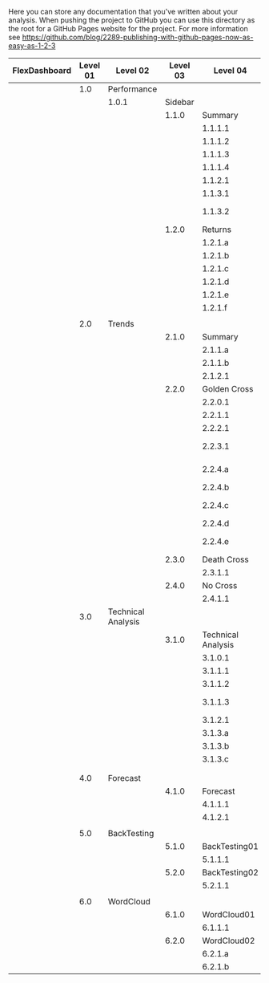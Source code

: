 Here you can store any documentation that you've written about your analysis.
When pushing the project to GitHub you can use this directory as the root for a
GitHub Pages website for the project. For more information see
https://github.com/blog/2289-publishing-with-github-pages-now-as-easy-as-1-2-3

| FlexDashboard | Level 01 | Level 02           |  Level 03 | Level 04           | Type   | Description           | Sub Description   |
|---------------|----------|--------------------|-----------|--------------------|------- |-----------------------|-------------------|
|               | 1.0      | Performance        |           |                    |        |                       |                   |
|               |          | 1.0.1              |  Sidebar  |                    | input  | Date Range            |                   |
|               |          |                    |  1.1.0    | Summary            |        |                       |                   |
|               |          |                    |           | 1.1.1.1            | vbox   | Calendar Days         |                   |
|               |          |                    |           | 1.1.1.2            | vbox   | ROI                   |                   |
|               |          |                    |           | 1.1.1.3            | vbox   | Annualized Return     |                   |
|               |          |                    |           | 1.1.1.4            | vbox   | Trade Days            |                   |
|               |          |                    |           | 1.1.2.1            | table  | Stock Price Table     |                   |
|               |          |                    |           | 1.1.3.1            |  viz   | Stock Price Chart     |                   |
|               |          |                    |           | 1.1.3.2            |  viz   | Performance Summary   |                   |
|               |          |                    |  1.2.0    | Returns            |        |                       |                   |
|               |          |                    |           | 1.2.1.a            |  viz   | Daily Returns         |                   |
|               |          |                    |           | 1.2.1.b            |  viz   | Weekly Returns        |                   |
|               |          |                    |           | 1.2.1.c            |  viz   | Monthly Returns       |                   |
|               |          |                    |           | 1.2.1.d            |  viz   | Quarterly Returns     |                   |
|               |          |                    |           | 1.2.1.e            |  viz   | Annual Returns        |                   |
|               |          |                    |           | 1.2.1.f            |  viz   | Future Returns        |                   |
|               |          |                    |           |                    |        |                       |                   |
|               | 2.0      | Trends             |           |                    |        |                       |                   |
|               |          |                    |  2.1.0    | Summary            |        |                       |                   |
|               |          |                    |           | 2.1.1.a            | table  | Trend Summary A       |                   |
|               |          |                    |           | 2.1.1.b            |  viz   | Trend Summary B       |                   |
|               |          |                    |           | 2.1.2.1            |  viz   | Trend Over Time       |                   |
|               |          |                    |  2.2.0    | Golden Cross       |        |                       |                   |
|               |          |                    |           | 2.2.0.1            | Sidebar| input                 | Date Range        |
|               |          |                    |           | 2.2.1.1            | table  | Drawdown              |                   |
|               |          |                    |           | 2.2.2.1            | table  | Annualized Return     |                   |
|               |          |                    |           | 2.2.3.1            |  viz   | Performance Summary   |                   |
|               |          |                    |           | 2.2.4.a            | table  | Golden Cross Returns  |                   |
|               |          |                    |           | 2.2.4.b            | table  | Stock Price Table     |                   |
|               |          |                    |           | 2.2.4.c            | table  | Performance Summary   |                   |
|               |          |                    |           | 2.2.4.d            | table  | Another Table         |                   |
|               |          |                    |           | 2.2.4.e            | table  | Stock Price Table444  |                   |
|               |          |                    |  2.3.0    | Death Cross        |        |                       |                   |
|               |          |                    |           | 2.3.1.1            |  xxx   |                       |                   |
|               |          |                    |  2.4.0    | No Cross           |        |                       |                   |
|               |          |                    |           | 2.4.1.1            |  xxx   |                       |                   |
|               | 3.0      | Technical Analysis |           |                    |        |                       |                   |
|               |          |                    |  3.1.0    | Technical Analysis |        |                       |                   |
|               |          |                    |           | 3.1.0.1            | Sidebar| input                 | Date Range        |
|               |          |                    |           | 3.1.1.1            |  vbox  | Gauge                 | test              |
|               |          |                    |           | 3.1.1.2            |  vbox  | Gauge                 | test              |
|               |          |                    |           | 3.1.1.3            |  vbox  | Gauge                 | Cumulative Return |
|               |          |                    |           | 3.1.2.1            | table  | Stock Price           |                   |
|               |          |                    |           | 3.1.3.a            |  viz   | Time-Series           |                   |
|               |          |                    |           | 3.1.3.b            |  viz   | Time-Series           |                   |
|               |          |                    |           | 3.1.3.c            |  viz   | Time-Series           |                   |
|               |          |                    |           |                    |        |                       |                   |
|               |          |                    |           |                    |        |                       |                   |
|               | 4.0      | Forecast           |           |                    |        |                       |                   |
|               |          |                    |  4.1.0    | Forecast           |        |                       |                   |
|               |          |                    |           | 4.1.1.1            |        |                       |                   |
|               |          |                    |           | 4.1.2.1            |        |                       |                   |
|               |          |                    |           |                    |        |                       |                   |
|               | 5.0      | BackTesting        |           |                    |        |                       |                   |
|               |          |                    |  5.1.0    | BackTesting01      |        |                       |                   |
|               |          |                    |           | 5.1.1.1            | table  | ma                    |                   |
|               |          |                    |  5.2.0    | BackTesting02      |        |                       |                   |
|               |          |                    |           | 5.2.1.1            |        |                       |                   |
|               |          |                    |           |                    |        |                       |                   |
|               | 6.0      | WordCloud          |           |                    |        |                       |                   |
|               |          |                    |  6.1.0    | WordCloud01        |        |                       |                   |
|               |          |                    |           | 6.1.1.1            | table  | returnsByCategory     |                   |
|               |          |                    |  6.2.0    | WordCloud02        |        |                       |                   |
|               |          |                    |           | 6.2.1.a            | table  | dtEMA                 |                   |
|               |          |                    |           | 6.2.1.b            | table  | trend                 |                   |

